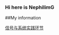 ### Hi here is NephilimG

##My information

[信号与系统实践环节](https://github.com/NephilimG/NephilimG.github.io)
